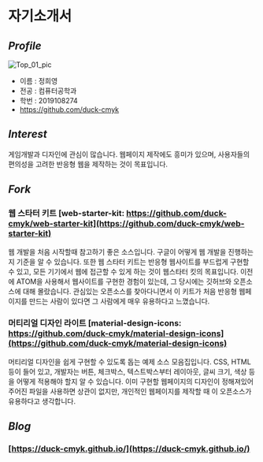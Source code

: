 # 자기소개서

## _Profile_
![Top_01_pic](https://user-images.githubusercontent.com/53973628/115848540-f0df9e00-a45e-11eb-89b1-fb247ec59ba5.gif)
* 이름 : 정희영
* 전공 : 컴퓨터공학과
* 학번 : 2019108274
* https://github.com/duck-cmyk

## _Interest_
게임개발과 디자인에 관심이 많습니다. 웹페이지 제작에도 흥미가 있으며, 사용자들의 편의성을 고려한 반응형 웹을 제작하는 것이 목표입니다.

## _Fork_
### 웹 스타터 키트 [web-starter-kit: https://github.com/duck-cmyk/web-starter-kit](https://github.com/duck-cmyk/web-starter-kit)
웹 개발을 처음 시작할때 참고하기 좋은 소스입니다. 구글이 어떻게 웹 개발을 진행하는지 기준을 알 수 있습니다.
또한 웹 스타터 키트는 반응형 웹사이트를 부드럽게 구현할 수 있고, 모든 기기에서 웹에 접근할 수 있게 하는 것이 웹스타터 킷의 목표입니다.
이전에 ATOM을 사용해서 웹사이트를 구현한 경험이 있는데, 그 당시에는 깃허브와 오픈소스에 대해 몰랐습니다.
관심있는 오픈소스를 찾아다니면서 이 키트가 처음 반응형 웹페이지를 만드는 사람이 있다면 그 사람에게 매우 유용하다고 느꼈습니다.

### 머티리얼 디자인 라이트 [material-design-icons: https://github.com/duck-cmyk/material-design-icons](https://github.com/duck-cmyk/material-design-icons)
머티리얼 디자인을 쉽게 구현할 수 있도록 돕는 예제 소스 모음집입니다. CSS, HTML 등이 들어 있고, 
개발자는 버튼, 체크박스, 텍스트박스부터 레이아웃, 글씨 크기, 색상 등을 어떻게 적용해야 할지 알 수 있습니다.
이미 구현할 웹페이지의 디자인이 정해져있어 주어진 파일을 사용하면 상관이 없지만, 개인적인 웹페이지를 제작할 때
이 오픈소스가 유용하다고 생각합니다.

## _Blog_
### [https://duck-cmyk.github.io/](https://duck-cmyk.github.io/)
